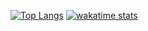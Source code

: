 [![Top Langs](https://github-readme-stats.vercel.app/api/top-langs/?username=labnann&langs_count=10&hide=html)](https://github.com/labnann/github-readme-stats)
[![wakatime stats](https://github-readme-stats.vercel.app/api/wakatime?username=labnann)](https://github.com/labnann/github-readme-stats)
